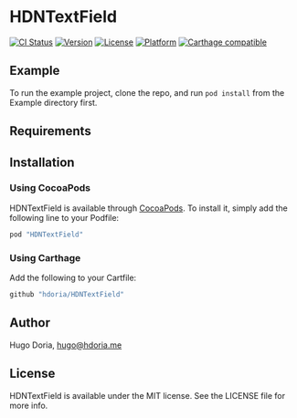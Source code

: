 # HDNTextField

[![CI Status](http://img.shields.io/travis/hdoria/HDNTextField.svg?style=flat)](https://travis-ci.org/hdoria/HDNTextField)
[![Version](https://img.shields.io/cocoapods/v/HDNTextField.svg?style=flat)](http://cocoapods.org/pods/HDNTextField)
[![License](https://img.shields.io/cocoapods/l/HDNTextField.svg?style=flat)](http://cocoapods.org/pods/HDNTextField)
[![Platform](https://img.shields.io/cocoapods/p/HDNTextField.svg?style=flat)](http://cocoapods.org/pods/HDNTextField)
[![Carthage compatible](https://img.shields.io/badge/Carthage-compatible-4BC51D.svg?style=flat)](https://github.com/Carthage/Carthage)

## Example

To run the example project, clone the repo, and run `pod install` from the Example directory first.

## Requirements

## Installation

### Using CocoaPods

HDNTextField is available through [CocoaPods](http://cocoapods.org). To install
it, simply add the following line to your Podfile:

```ruby
pod "HDNTextField"
```

### Using Carthage

Add the following to your Cartfile:

```bash
github "hdoria/HDNTextField"
```

## Author

Hugo Doria, hugo@hdoria.me

## License

HDNTextField is available under the MIT license. See the LICENSE file for more info.
